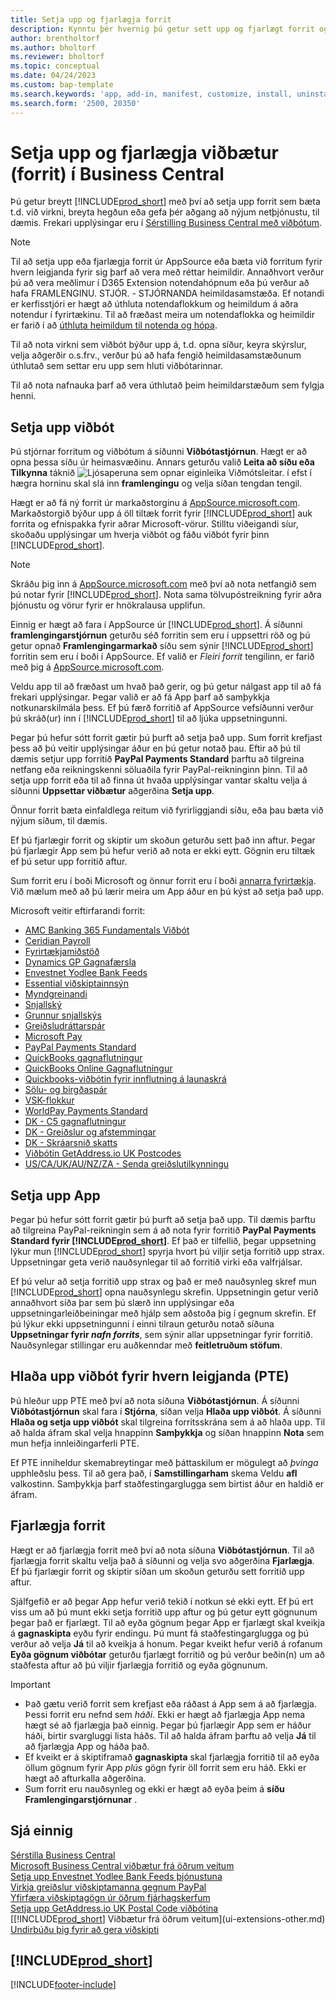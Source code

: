 ```yaml
---
title: Setja upp og fjarlægja forrit
description: Kynntu þér hvernig þú getur sett upp og fjarlægt forrit og viðbætur í Business Central.
author: brentholtorf
ms.author: bholtorf
ms.reviewer: bholtorf
ms.topic: conceptual
ms.date: 04/24/2023
ms.custom: bap-template
ms.search.keywords: 'app, add-in, manifest, customize, install, uninstall'
ms.search.form: '2500, 20350'
---
```


# Setja upp og fjarlægja viðbætur (forrit) í Business Central

Þú getur breytt [!INCLUDE[prod_short](includes/prod_short.md)] með því að setja upp forrit sem bæta t.d. við virkni, breyta hegðun eða gefa þér aðgang að nýjum netþjónustu, til dæmis. Frekari upplýsingar eru í [Sérstilling Business Central með viðbótum](ui-extensions.md).

> [!NOTE]
> Til að setja upp eða fjarlægja forrit úr AppSource eða bæta við forritum fyrir hvern leigjanda fyrir sig þarf að vera með réttar heimildir. Annaðhvort verður þú að vera meðlimur í D365 Extension notendahópnum eða þú verður að hafa FRAMLENGINU. STJÓR. - STJÓRNANDA heimildasamstæða. Ef notandi er kerfisstjóri er hægt að úthluta notendaflokkum og heimildum á aðra notendur í fyrirtækinu. Til að fræðast meira um notendaflokka og heimildir er farið í að  [úthluta heimildum til notenda og hópa](ui-define-granular-permissions.md).
>
> Til að nota virkni sem viðbót býður upp á, t.d. opna síður, keyra skýrslur, velja aðgerðir o.s.frv., verður þú að hafa fengið heimildasamstæðunum úthlutað sem settar eru upp sem hluti viðbótarinnar.

Til að nota nafnauka þarf að vera úthlutað þeim heimildarstæðum sem fylgja henni.

## <a name="install"></a>Setja upp viðbót

Þú stjórnar forritum og viðbótum á síðunni **Viðbótastjórnun**. Hægt er að opna þessa síðu úr heimasvæðinu. Annars geturðu valið **Leita að síðu eða Tilkynna** táknið ![Ljósaperuna sem opnar eiginleika Viðmótsleitar.](media/ui-search/search_small.png "Segðu mér hvað þú vilt gera") í efst í hægra horninu skal slá inn  **framlengingu** og velja síðan tengdan tengil.  

Hægt er að fá ný forrit úr markaðstorginu á [AppSource.microsoft.com](https://go.microsoft.com/fwlink/?linkid=2081646). Markaðstorgið býður upp á öll tiltæk forrit fyrir [!INCLUDE[prod_short](includes/prod_short.md)] auk forrita og efnispakka fyrir aðrar Microsoft-vörur. Stilltu viðeigandi síur, skoðaðu upplýsingar um hverja viðbót og fáðu viðbót fyrir þinn [!INCLUDE[prod_short](includes/prod_short.md)].  

> [!NOTE]  
> Skráðu þig inn á [AppSource.microsoft.com](https://appsource.microsoft.com/) með því að nota netfangið sem þú notar fyrir [!INCLUDE[prod_short](includes/prod_short.md)]. Nota sama tölvupóstreikning fyrir aðra þjónustu og vörur fyrir er hnökralausa upplifun.  

Einnig er hægt að fara í AppSource úr [!INCLUDE[prod_short](includes/prod_short.md)]. Á síðunni **framlengingarstjórnun** geturðu séð forritin sem eru í uppsettri röð og þú getur opnað **Framlengingarmarkað** síðu sem sýnir [!INCLUDE[prod_short](includes/prod_short.md)] forritin sem eru í boði í AppSource. Ef valið er *Fleiri forrit* tengilinn, er farið með þig á [AppSource.microsoft.com](https://go.microsoft.com/fwlink/?linkid=2081646).  

Veldu app til að fræðast um hvað það gerir, og þú getur nálgast app til að fá frekari upplýsingar. Þegar valið er að fá App þarf að samþykkja notkunarskilmála þess. Ef þú færð forritið af AppSource vefsíðunni verður þú skráð(ur) inn í [!INCLUDE[prod_short](includes/prod_short.md)] til að ljúka uppsetningunni.  

Þegar þú hefur sótt forrit gætir þú þurft að setja það upp. Sum forrit krefjast þess að þú veitir upplýsingar áður en þú getur notað þau. Eftir að þú til dæmis setjur upp forritið **PayPal Payments Standard** þarftu að tilgreina netfang eða reikningskenni söluaðila fyrir PayPal-reikninginn þinn. Til að setja upp forrit eða til að finna út hvaða upplýsingar vantar skaltu velja á síðunni **Uppsettar viðbætur** aðgerðina **Setja upp**.  

Önnur forrit bæta einfaldlega reitum við fyrirliggjandi síðu, eða þau bæta við nýjum síðum, til dæmis.

Ef þú fjarlægir forrit og skiptir um skoðun geturðu sett það inn aftur. Þegar þú fjarlægir App sem þú hefur verið að nota er ekki eytt. Gögnin eru tiltæk ef þú setur upp forritið aftur.

Sum forrit eru í boði Microsoft og önnur forrit eru í boði [annarra fyrirtækja](ui-extensions-other.md). Við mælum með að þú lærir meira um App áður en þú kýst að setja það upp.

Microsoft veitir eftirfarandi forrit:

* [AMC Banking 365 Fundamentals Viðbót](ui-extensions-amc-banking.md)
* [Ceridian Payroll](ui-extensions-ceridian-payroll.md)
* [Fyrirtækjamiðstöð](ui-extensions-company-hub.md)  
* [Dynamics GP Gagnafærsla](ui-extensions-dynamicsgp-data-migration.md)
* [Envestnet Yodlee Bank Feeds](ui-extensions-yodlee-bank-feeds.md)
* [Essential viðskiptainnsýn](ui-extensions-essential-business-insights.md)
* [Myndgreinandi](ui-extensions-image-analyzer.md)
* [Snjallský](ui-extensions-data-replication.md)
* [Grunnur snjallskýs](ui-extensions-intelligent-cloud.md)  
* [Greiðsludráttarspár](ui-extensions-late-payment-prediction.md)
* [Microsoft Pay](ui-extensions-microsoft-pay-payments.md)
* [PayPal Payments Standard](ui-extensions-paypal-payments-standard.md)
* [QuickBooks gagnaflutningur](ui-extensions-quickbooks-data-migration.md)
* [QuickBooks Online Gagnaflutningur](ui-extensions-quickbooks-online-data-migration.md)
* [Quickbooks-viðbótin fyrir innflutning á launaskrá](ui-extensions-quickbooks-payroll.md)
* [Sölu- og birgðaspár](ui-extensions-sales-forecast.md)
* [VSK-flokkur](ui-extensions-vat-group.md)
* [WorldPay Payments Standard](ui-extensions-worldpay-payments-standard.md)
* [DK - C5 gagnaflutningur](ui-extensions-c5-data-migration.md)
* [DK - Greiðslur og afstemmingar](ui-extensions-payments-reconciliation-formats-dk.md)
* [DK - Skráarsnið skatts](ui-extensions-tax-file-formats-dk.md)
* [Viðbótin GetAddress.io UK Postcodes](LocalFunctionality/UnitedKingdom/ui-extensions-getaddressio.md)  
* [US/CA/UK/AU/NZ/ZA - Senda greiðslutilkynningu](ui-extensions-send-remittance-advice.md)

## Setja upp App

Þegar þú hefur sótt forrit gætir þú þurft að setja það upp. Til dæmis þarftu að tilgreina PayPal-reikningin sem á að nota fyrir forritið **PayPal Payments Standard fyrir [!INCLUDE[prod_short](includes/prod_short.md)]**. Ef það er tilfellið, þegar uppsetning lýkur mun [!INCLUDE[prod_short](includes/prod_short.md)] spyrja hvort þú viljir setja forritið upp strax. Uppsetningar geta verið nauðsynlegar til að forritið virki eða valfrjálsar.

Ef þú velur að setja forritið upp strax og það er með nauðsynleg skref mun [!INCLUDE[prod_short](includes/prod_short.md)] opna nauðsynlegu skrefin. Uppsetningin getur verið annaðhvort síða þar sem þú slærð inn upplýsingar eða uppsetningarleiðbeiningar með hjálp sem aðstoða þig í gegnum skrefin. Ef þú lýkur ekki uppsetningunni í einni tilraun geturðu notað síðuna **Uppsetningar fyrir _nafn forrits_**, sem sýnir allar uppsetningar fyrir forritið. Nauðsynlegar stillingar eru auðkenndar með **feitletruðum stöfum**.

## Hlaða upp viðbót fyrir hvern leigjanda (PTE)

Þú hleður upp PTE með því að nota síðuna **Viðbótastjórnun**. Á síðunni **Viðbótastjórnun** skal fara í **Stjórna**, síðan velja **Hlaða upp viðbót**. Á síðunni **Hlaða og setja upp viðbót** skal tilgreina forritsskrána sem á að hlaða upp. Til að halda áfram skal velja hnappinn **Samþykkja** og síðan hnappinn **Nota** sem mun hefja innleiðingarferli PTE.

Ef PTE inniheldur skemabreytingar með þáttaskilum er mögulegt að *þvinga* upphleðslu þess. Til að gera það, í  **Samstillingarham**  skema Veldu  **afl**  valkostinn. Samþykkja þarf staðfestingarglugga sem birtist áður en haldið er áfram.  

## Fjarlægja forrit

Hægt er að fjarlægja forrit með því að nota síðuna **Viðbótastjórnun**. Til að fjarlægja forrit skaltu velja það á síðunni og velja svo aðgerðina **Fjarlægja**. Ef þú fjarlægir forrit og skiptir síðan um skoðun geturðu sett forritið upp aftur.

Sjálfgefið er að þegar App hefur verið tekið í notkun sé ekki eytt. Ef þú ert viss um að þú munt ekki setja forritið upp aftur og þú getur eytt gögnunum þegar það er fjarlægt. Til að eyða gögnum þegar App er fjarlægt skal kveikja á  **gagnaskipta**  eyðu fyrir endingu. Þú munt fá staðfestingarglugga og þú verður að velja  **Já**  til að kveikja á honum. Þegar kveikt hefur verið á rofanum **Eyða gögnum viðbótar** geturðu fjarlægt forritið og þú verður beðin(n) um að staðfesta aftur að þú viljir fjarlægja forritið og eyða gögnunum.

> [!IMPORTANT]  
> * Það gætu verið forrit sem krefjast eða ráðast á App sem á að fjarlægja. Þessi forrit eru nefnd sem  *háði*. Ekki er hægt að fjarlægja App nema hægt sé að fjarlægja það einnig. Þegar þú fjarlægir App sem er háður háði, birtir svargluggi lista háðs. Til að halda áfram þarftu að velja  **Já**  til að fjarlægja App og háða það.
> * Ef kveikt er á skiptiframað  **gagnaskipta**  skal fjarlægja forritið til að eyða öllum gögnum fyrir App  *plús*  gögn fyrir öll forrit sem eru háð. Ekki er hægt að afturkalla aðgerðina.
> * Sum forrit eru nauðsynleg og ekki er hægt að eyða þeim á  **síðu Framlengingarstjórnunar** .  

## Sjá einnig

[Sérstilla Business Central](ui-customizing-overview.md)  
[Microsoft Business Central viðbætur frá öðrum veitum](ui-extensions-other.md)  
[Setja upp Envestnet Yodlee Bank Feeds þjónustuna](bank-how-setup-bank-statement-service.md)  
[Virkja greiðslur viðskiptamanna gegnum PayPal](sales-how-enable-payment-service-extensions.md)  
[Yfirfæra viðskiptagögn úr öðrum fjárhagskerfum](across-import-data-configuration-packages.md)  
[Setja upp GetAddress.io UK Postal Code viðbótina](LocalFunctionality/UnitedKingdom/uk-setup-postal-code-service.md)  
[[!INCLUDE[prod_short](includes/prod_short.md)] Viðbætur frá öðrum veitum](ui-extensions-other.md)  
[Undirbúðu þig fyrir að gera viðskipti](ui-get-ready-business.md)  

## [!INCLUDE[prod_short](includes/free_trial_md.md)]  


[!INCLUDE[footer-include](includes/footer-banner.md)]